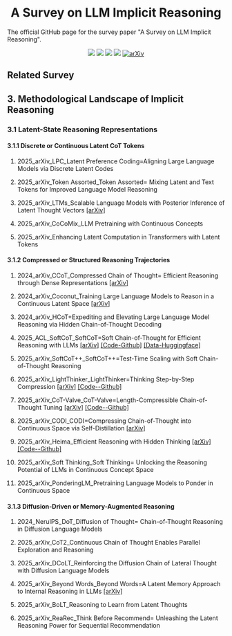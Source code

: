 <div align="center">
    <h1><b>A Survey on LLM Implicit Reasoning</b></h1>
</div>

The official GitHub page for the survey paper "A Survey on LLM Implicit Reasoning".


<div align="center">

![](https://img.shields.io/github/stars/jindongli-Ai/LLM-Implicit-Reasoning-Survey?color=yellow&cacheSeconds=60)
![](https://img.shields.io/github/forks/jindongli-Ai/LLM-Implicit-Reasoning-Survey?color=lightblue)
![](https://img.shields.io/github/last-commit/jindongli-Ai/LLM-Implicit-Reasoning-Survey?color=green)
![](https://img.shields.io/badge/PRs-Welcome-blue)
<a href="https://arxiv.org/" target="_blank"><img src="https://img.shields.io/badge/arXiv-xxxx.xxxxx-009688.svg" alt="arXiv"></a>

</div>


## Related Survey


## 3. Methodological Landscape of Implicit Reasoning

### 3.1 Latent-State Reasoning Representations
#### 3.1.1 Discrete or Continuous Latent CoT Tokens

1. 2025_arXiv_LPC_Latent Preference Coding=Aligning Large Language Models via Discrete Latent Codes
   
2. 2025_arXiv_Token Assorted_Token Assorted= Mixing Latent and Text Tokens for Improved Language Model Reasoning

3. 2025_arXiv_LTMs_Scalable Language Models with Posterior Inference of Latent Thought Vectors
[[arXiv]](https://arxiv.org/abs/2502.01567)

4. 2025_arXiv_CoCoMix_LLM Pretraining with Continuous Concepts
 
5. 2025_arXiv_Enhancing Latent Computation in Transformers with Latent Tokens



#### 3.1.2 Compressed or Structured Reasoning Trajectories

1. 2024_arXiv_CCoT_Compressed Chain of Thought= Efficient Reasoning through Dense Representations
[[arXiv]](https://arxiv.org/abs/2412.13171)

2. 2024_arXiv_Coconut_Training Large Language Models to Reason in a Continuous Latent Space
[[arXiv]](https://arxiv.org/abs/2412.06769)

3. 2024_arXiv_HCoT+Expediting and Elevating Large Language Model Reasoning via Hidden Chain-of-Thought Decoding

4. 2025_ACL_SoftCoT_SoftCoT=Soft Chain-of-Thought for Efficient Reasoning with LLMs
[[arXiv]](https://arxiv.org/abs/2502.12134)
[[Code-Github]](https://github.com/xuyige/SoftCoT)
[[Data-Huggingface]](https://huggingface.co/datasets/xuyige/ASDiv-Aug)

5. 2025_arXiv_SoftCoT++_SoftCoT++=Test-Time Scaling with Soft Chain-of-Thought Reasoning

6. 2025_arXiv_LightThinker_LightThinker=Thinking Step-by-Step Compression
[[arXiv]](https://arxiv.org/abs/2502.15589)
[[Code--Github]](https://github.com/zjunlp/LightThinker)

7. 2025_arXiv_CoT-Valve_CoT-Valve=Length-Compressible Chain-of-Thought Tuning
[[arXiv]](https://arxiv.org/abs/2502.09601)
[[Code--Github]](https://github.com/horseee/CoT-Valve)

8. 2025_arXiv_CODI_CODI=Compressing Chain-of-Thought into Continuous Space via Self-Distillation
[[arXiv]](https://arxiv.org/abs/2502.21074)

9. 2025_arXiv_Heima_Efficient Reasoning with Hidden Thinking
[[arXiv]](https://arxiv.org/abs/2501.19201)
[[Code--Github]](https://github.com/shawnricecake/Heima)

10. 2025_arXiv_Soft Thinking_Soft Thinking= Unlocking the Reasoning Potential of LLMs in Continuous Concept Space

11. 2025_arXiv_PonderingLM_Pretraining Language Models to Ponder in Continuous Space



#### 3.1.3 Diffusion-Driven or Memory-Augmented Reasoning

1. 2024_NeruIPS_DoT_Diffusion of Thought= Chain-of-Thought Reasoning in Diffusion Language Models
 
2. 2025_arXiv_CoT2_Continuous Chain of Thought Enables Parallel Exploration and Reasoning
 
3. 2025_arXiv_DCoLT_Reinforcing the Diffusion Chain of Lateral Thought with Diffusion Language Models
 
4. 2025_arXiv_Beyond Words_Beyond Words=A Latent Memory Approach to Internal Reasoning in LLMs
[[arXiv]](https://arxiv.org/abs/2502.21030)

5. 2025_arXiv_BoLT_Reasoning to Learn from Latent Thoughts
 
6. 2025_arXiv_ReaRec_Think Before Recommend= Unleashing the Latent Reasoning Power for Sequential Recommendation





